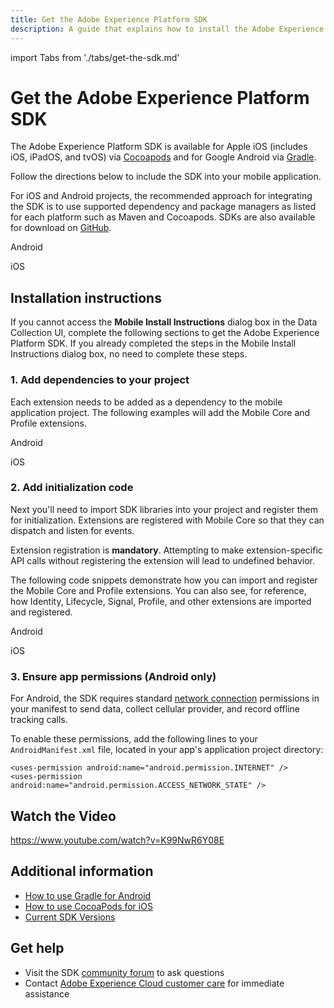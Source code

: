 ```yaml
---
title: Get the Adobe Experience Platform SDK
description: A guide that explains how to install the Adobe Experience Platform SDK in your application.
---
```


import Tabs from './tabs/get-the-sdk.md'

# Get the Adobe Experience Platform SDK

The Adobe Experience Platform SDK is available for Apple iOS (includes iOS, iPadOS, and tvOS) via [Cocoapods](https://cocoapods.org/) and for Google Android via [Gradle](https://gradle.org).

Follow the directions below to include the SDK into your mobile application.

<InlineAlert variant="info" slots="text"/>

For iOS and Android projects, the recommended approach for integrating the SDK is to use supported dependency and package managers as listed for each platform such as Maven and Cocoapods. SDKs are also available for download on [GitHub](https://github.com/Adobe-Marketing-Cloud/acp-sdks/).

<TabsBlock orientation="horizontal" slots="heading, content" repeat="2"/>

Android

<Tabs query="platform=android&task=get"/>

iOS

<Tabs query="platform=ios&task=get"/>

<!--  React Native

<Tabs query="platform=react-native&task=get"/> -->

<!-- Flutter

<Tabs query="platform=flutter&task=get"/> -->

<!-- Cordova

<Tabs query="platform=cordova&task=get"/>

Unity

<Tabs query="platform=unity&task=get"/>

Xamarin

<Tabs query="platform=xamarin&task=get"/>  -->

## Installation instructions

If you cannot access the **Mobile Install Instructions** dialog box in the Data Collection UI, complete the following sections to get the Adobe Experience Platform SDK. If you already completed the steps in the Mobile Install Instructions dialog box, no need to complete these steps.

### 1. Add dependencies to your project

Each extension needs to be added as a dependency to the mobile application project. The following examples will add the Mobile Core and Profile extensions.

<TabsBlock orientation="horizontal" slots="heading, content" repeat="2"/>

Android

<Tabs query="platform=android&task=add-dependencies"/>

iOS

<Tabs query="platform=ios&task=add-dependencies"/>

### 2. Add initialization code

Next you'll need to import SDK libraries into your project and register them for initialization. Extensions are registered with Mobile Core so that they can dispatch and listen for events.

<InlineAlert variant="warning" slots="text"/>

Extension registration is **mandatory**. Attempting to make extension-specific API calls without registering the extension will lead to undefined behavior.

The following code snippets demonstrate how you can import and register the Mobile Core and Profile extensions. You can also see, for reference, how Identity, Lifecycle, Signal, Profile, and other extensions are imported and registered.

<TabsBlock orientation="horizontal" slots="heading, content" repeat="2"/>

Android

<Tabs query="platform=android&task=add-initialization"/>

iOS

<Tabs query="platform=ios&task=add-initialization"/>

<!-- React Native

<Tabs query="platform=react-native&task=add-initialization"/> -->

<!-- Flutter

<Tabs query="platform=flutter&task=add-initialization"/> -->

<!-- Cordova

<Tabs query="platform=cordova&task=add-initialization"/>

Unity

<Tabs query="platform=unity&task=add-initialization"/>

Xamarin

<Tabs query="platform=xamarin&task=add-initialization"/> -->

### 3. Ensure app permissions (Android only)

For Android, the SDK requires standard [network connection](https://developer.android.com/training/basics/network-ops/connecting) permissions in your manifest to send data, collect cellular provider, and record offline tracking calls.

To enable these permissions, add the following lines to your `AndroidManifest.xml` file, located in your app's application project directory:

```markup
<uses-permission android:name="android.permission.INTERNET" />
<uses-permission android:name="android.permission.ACCESS_NETWORK_STATE" />
```

## Watch the Video

<Media slots="video"/>

<https://www.youtube.com/watch?v=K99NwR6Y08E>

## Additional information

* [How to use Gradle for Android](https://docs.gradle.org/current/userguide/userguide.html)
* [How to use CocoaPods for iOS ](https://guides.cocoapods.org/using/using-cocoapods)
* [Current SDK Versions](../current-sdk-versions.md)

## Get help

* Visit the SDK [community forum](https://experienceleaguecommunities.adobe.com/t5/adobe-experience-platform/ct-p/adobe-experience-platform-community) to ask questions
* Contact [Adobe Experience Cloud customer care](https://experienceleague.adobe.com/?support-solution=General#support) for immediate assistance

